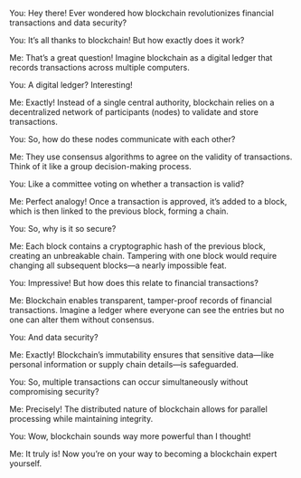You: Hey there! Ever wondered how blockchain revolutionizes financial transactions and data security?

You: It’s all thanks to blockchain! But how exactly does it work?

Me: That’s a great question! Imagine blockchain as a digital ledger that records transactions across multiple computers.

You: A digital ledger? Interesting!

Me: Exactly! Instead of a single central authority, blockchain relies on a decentralized network of participants (nodes) to validate and store transactions.

You: So, how do these nodes communicate with each other?

Me: They use consensus algorithms to agree on the validity of transactions. Think of it like a group decision-making process.

You: Like a committee voting on whether a transaction is valid?

Me: Perfect analogy! Once a transaction is approved, it’s added to a block, which is then linked to the previous block, forming a chain.

You: So, why is it so secure?

Me: Each block contains a cryptographic hash of the previous block, creating an unbreakable chain. Tampering with one block would require changing all subsequent blocks—a nearly impossible feat.

You: Impressive! But how does this relate to financial transactions?

Me: Blockchain enables transparent, tamper-proof records of financial transactions. Imagine a ledger where everyone can see the entries but no one can alter them without consensus.

You: And data security?

Me: Exactly! Blockchain’s immutability ensures that sensitive data—like personal information or supply chain details—is safeguarded.

You: So, multiple transactions can occur simultaneously without compromising security?

Me: Precisely! The distributed nature of blockchain allows for parallel processing while maintaining integrity.

You: Wow, blockchain sounds way more powerful than I thought!

Me: It truly is! Now you’re on your way to becoming a blockchain expert yourself.
